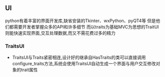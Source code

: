 ## UI
python有着丰富的界面开发库,缺省安装的Tkinter、wxPython、pyQT4等
但是他们都需要开发者掌握众多的API和许多细节
而以traits为基础MVC为思想的TraitUI则能快速实现界面,交互处理数据,而又不需花费过多的精力

### TraitsUI
* TraitsUI与Traits紧密相连,设计好的继承自HasTraits的类可以直接调用configure_traits方法,系统会使用TraitsUI自动生成一个界面与用户交互修改对象的trait属性
